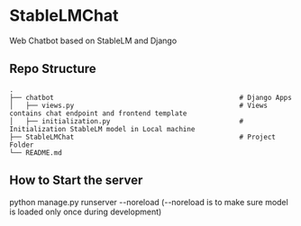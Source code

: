 # StableLMChat
Web Chatbot based on StableLM and Django

## Repo Structure
    .
    ├── chatbot                                              # Django Apps
    │   ├── views.py                                         # Views contains chat endpoint and frontend template
    │   ├── initialization.py                                # Initialization StableLM model in Local machine
    ├── StableLMChat                                         # Project Folder
    └── README.md

## How to Start the server

python manage.py runserver --noreload (--noreload is to make sure model is loaded only once during development)
